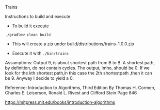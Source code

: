 Trains

Instructions to build and execute
- To build it execute
```
./gradlew clean build 
```
- This will create a zip under build/distributions/trains-1.0.0.zip

- Execute it with 
```./bin/trains```

Assumptions:
Output 9, is about shortest path from B to B. A shortest path, by definition, do not contain cycles. The output, imho, should be 0. If we look for the kth shortest path,in this case the 2th shortestpath ,then it can be 9. Anyway I decide to yield a 0.

Reference: 
Introduction to Algorithms, Third Edition
By Thomas H. Cormen, Charles E. Leiserson, Ronald L. Rivest and Clifford Stein
Page 646

https://mitpress.mit.edu/books/introduction-algorithms
